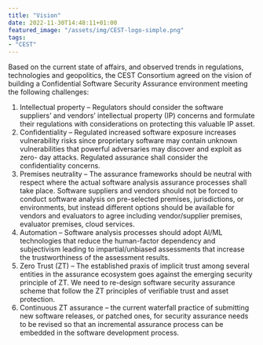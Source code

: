 ```yaml
---
title: "Vision"
date: 2022-11-30T14:48:11+01:00
featured_image: "/assets/img/CEST-logo-simple.png"
tags: 
- "CEST"
---
```

Based on the current state of affairs, and observed trends in regulations, technologies and geopolitics, the CEST Consortium agreed on the vision of building a Confidential Software Security Assurance environment meeting the following challenges:
1. Intellectual property – Regulators should consider the software suppliers’ and vendors’ intellectual property (IP) concerns and formulate their regulations with considerations on protecting this valuable IP asset.
2. Confidentiality – Regulated increased software exposure increases vulnerability risks since proprietary software may contain unknown vulnerabilities that powerful adversaries may discover and exploit as zero- day attacks. Regulated assurance shall consider the confidentiality concerns.
3. Premises neutrality – The assurance frameworks should be neutral with respect where the actual software analysis assurance processes shall take place. Software suppliers and vendors should not be forced to conduct software analysis on pre-selected premises, jurisdictions, or environments, but instead different options should be available for vendors and evaluators to agree including vendor/supplier premises, evaluator premises, cloud services.
4. Automation – Software analysis processes should adopt AI/ML technologies that reduce the human-factor dependency and subjectivism leading to impartial/unbiased assessments that increase the trustworthiness of the assessment results.
5. Zero Trust (ZT) – The established praxis of implicit trust among several entities in the assurance ecosystem goes against the emerging security principle of ZT. We need to re-design software security assurance scheme that follow the ZT principles of verifiable trust and asset protection.
6. Continuous ZT assurance – the current waterfall practice of submitting new software releases, or patched ones, for security assurance needs to be revised so that an incremental assurance process can be embedded in the software development process.
